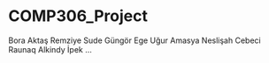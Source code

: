 # COMP306_Project

Bora Aktaş
Remziye Sude Güngör
Ege Uğur Amasya
Neslişah Cebeci
Raunaq Alkindy
İpek ...
